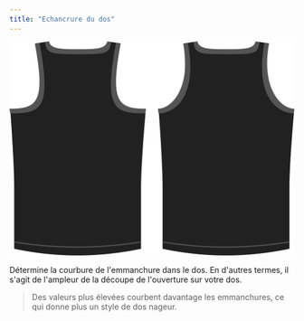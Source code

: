 ```yaml
---
title: "Echancrure du dos"
---
```


![L'option de la forme de l'emmanchure du dos sur Aaron](./backlinebend.svg)

Détermine la courbure de l'emmanchure dans le dos. En d'autres termes, il s'agit de l'ampleur de la découpe de l'ouverture sur votre dos.

> Des valeurs plus élevées courbent davantage les emmanchures, ce qui donne plus un style de dos nageur.





